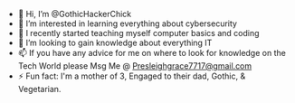 - 👋 Hi, I’m @GothicHackerChick
- 👀 I’m interested in learning everything about cybersecurity
- 🌱 I recently started teaching myself computer basics and coding
- 💞️ I’m looking to gain knowledge about everything IT 
- 📫 If you have any advice for me on where to look for knowledge on the Tech World please Msg Me @ Presleighgrace7717@gmail.com
- ⚡ Fun fact: I'm a mother of 3, Engaged to their dad, Gothic, & Vegetarian.

<!---
GothicHackerChick/GothicHackerChick is a ✨ special ✨ repository because its `README.md` (this file) appears on your GitHub profile.
You can click the Preview link to take a look at your changes.
--->
